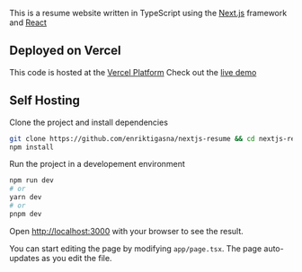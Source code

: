 This is a resume website written in TypeScript using the [Next.js](https://nextjs.org/) framework and [React](https://react.dev/)

## Deployed on Vercel

This code is hosted at the [Vercel Platform](https://vercel.com/new?utm_medium=default-template&filter=next.js&utm_source=create-next-app&utm_campaign=create-next-app-readme) Check out the [live demo](https://pavlenko-maxim.vercel.app)


## Self Hosting

Clone the project and install dependencies
```bash
git clone https://github.com/enriktigasna/nextjs-resume && cd nextjs-resume
npm install
```
Run the project in a developement environment
```bash
npm run dev
# or
yarn dev
# or
pnpm dev
```

Open [http://localhost:3000](http://localhost:3000) with your browser to see the result.

You can start editing the page by modifying `app/page.tsx`. The page auto-updates as you edit the file.
